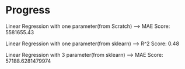 # Progress

Linear Regression with one parameter(from Scratch) --> MAE Score: 5581655.43


Linear Regression with one parameter(from sklearn) --> R^2 Score: 0.48


Linear Regression with 3 parameter(from sklearn) --> MAE Score: 57188.6281479974

 																																																																																																																																																													
